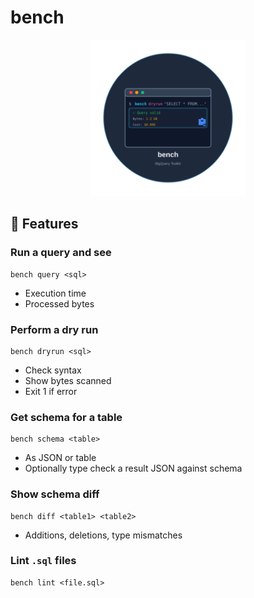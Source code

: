 # bench
<p align="center">
  <img src="docs/assets/bench-logo.svg" width="250" alt="bench logo">
</p>

## 🌱 Features

### Run a query and see
```
bench query <sql>
```
* Execution time
* Processed bytes

### Perform a dry run
```
bench dryrun <sql>
```
* Check syntax
* Show bytes scanned
* Exit 1 if error

### Get schema for a table
```
bench schema <table>
```
* As JSON or table
* Optionally type check a result JSON against schema

### Show schema diff
```
bench diff <table1> <table2>
```
* Additions, deletions, type mismatches

### Lint `.sql` files
```
bench lint <file.sql>
```
